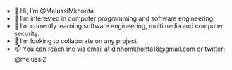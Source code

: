 - 👋 Hi, I’m @MelussiMkhonta
- 👀 I’m interested in computer programming and software engineering.
- 🌱 I’m currently learning software engineering, multimedia and computer security.
- 💞️ I’m looking to collaborate on any project.
- 📫 You can reach me via email at dinhomkhonta18@gmail.com or twitter: @melussi2

<!---
MelussiMkhonta/MelussiMkhonta is a ✨ special ✨ repository because its `README.md` (this file) appears on your GitHub profile.
You can click the Preview link to take a look at your changes.
--->
